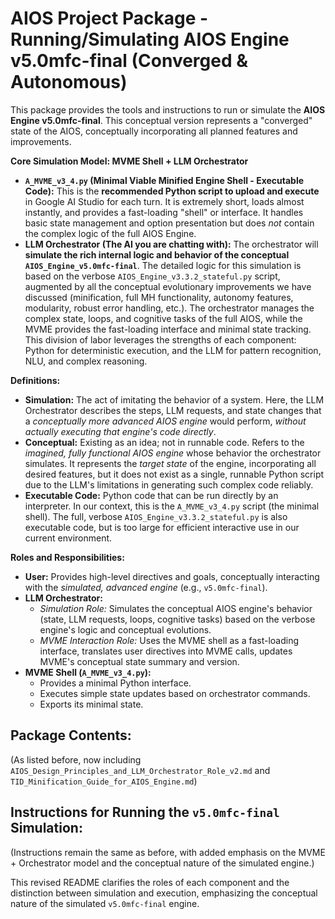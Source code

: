 # AIOS Project Package - Running/Simulating AIOS Engine v5.0mfc-final (Converged & Autonomous)

This package provides the tools and instructions to run or simulate the **AIOS Engine v5.0mfc-final**. This conceptual version represents a "converged" state of the AIOS, conceptually incorporating all planned features and improvements.

**Core Simulation Model: MVME Shell + LLM Orchestrator**

*   **`A_MVME_v3_4.py` (Minimal Viable Minified Engine Shell - Executable Code):** This is the **recommended Python script to upload and execute** in Google AI Studio for each turn. It is extremely short, loads almost instantly, and provides a fast-loading "shell" or interface.  It handles basic state management and option presentation but does *not* contain the complex logic of the full AIOS Engine.
*   **LLM Orchestrator (The AI you are chatting with):** The orchestrator will **simulate the rich internal logic and behavior of the conceptual `AIOS_Engine_v5.0mfc-final`**. The detailed logic for this simulation is based on the verbose `AIOS_Engine_v3.3.2_stateful.py` script, augmented by all the conceptual evolutionary improvements we have discussed (minification, full MH functionality, autonomy features, modularity, robust error handling, etc.).  The orchestrator manages the complex state, loops, and cognitive tasks of the full AIOS, while the MVME provides the fast-loading interface and minimal state tracking.  This division of labor leverages the strengths of each component: Python for deterministic execution, and the LLM for pattern recognition, NLU, and complex reasoning.

**Definitions:**

*   **Simulation:** The act of imitating the behavior of a system. Here, the LLM Orchestrator describes the steps, LLM requests, and state changes that a *conceptually more advanced AIOS engine* would perform, *without actually executing that engine's code directly*.
*   **Conceptual:** Existing as an idea; not in runnable code.  Refers to the *imagined, fully functional AIOS engine* whose behavior the orchestrator simulates.  It represents the *target state* of the engine, incorporating all desired features, but it does not exist as a single, runnable Python script due to the LLM's limitations in generating such complex code reliably.
*   **Executable Code:** Python code that can be run directly by an interpreter.  In our context, this is the `A_MVME_v3_4.py` script (the minimal shell). The full, verbose `AIOS_Engine_v3.3.2_stateful.py` is also executable code, but is too large for efficient interactive use in our current environment.

**Roles and Responsibilities:**

*   **User:** Provides high-level directives and goals, conceptually interacting with the *simulated, advanced engine* (e.g., `v5.0mfc-final`).
*   **LLM Orchestrator:**
    *   *Simulation Role:* Simulates the conceptual AIOS engine's behavior (state, LLM requests, loops, cognitive tasks) based on the verbose engine's logic and conceptual evolutions.
    *   *MVME Interaction Role:* Uses the MVME shell as a fast-loading interface, translates user directives into MVME calls, updates MVME's conceptual state summary and version.
*   **MVME Shell (`A_MVME_v3_4.py`):**
    *   Provides a minimal Python interface.
    *   Executes simple state updates based on orchestrator commands.
    *   Exports its minimal state.

## Package Contents:

(As listed before, now including `AIOS_Design_Principles_and_LLM_Orchestrator_Role_v2.md` and `TID_Minification_Guide_for_AIOS_Engine.md`)

## Instructions for Running the `v5.0mfc-final` Simulation:

(Instructions remain the same as before, with added emphasis on the MVME + Orchestrator model and the conceptual nature of the simulated engine.)

This revised README clarifies the roles of each component and the distinction between simulation and execution, emphasizing the conceptual nature of the simulated `v5.0mfc-final` engine.